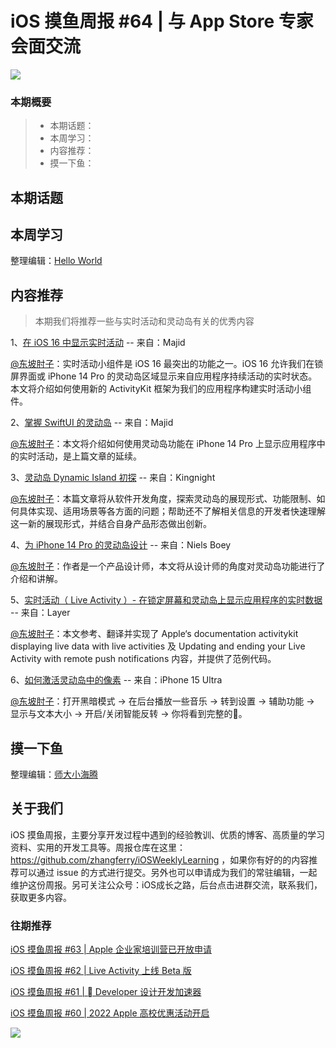 # iOS 摸鱼周报 #64 | 与 App Store 专家会面交流

![](https://cdn.zhangferry.com/Images/moyu_weekly_cover.jpeg)

### 本期概要

> * 本期话题：
> * 本周学习：
> * 内容推荐：
> * 摸一下鱼：

## 本期话题



## 本周学习

整理编辑：[Hello World](https://juejin.cn/user/2999123453164605/posts)


## 内容推荐

> 本期我们将推荐一些与实时活动和灵动岛有关的优秀内容

1、[在 iOS 16 中显示实时活动](https://swiftwithmajid.com/2022/09/21/displaying-live-activities-in-ios16/ "在 iOS 16 中显示实时活动") -- 来自：Majid

[@东坡肘子](https://www.fatbobman.com/)：实时活动小组件是 iOS 16 最突出的功能之一。iOS 16 允许我们在锁屏界面或 iPhone 14 Pro 的灵动岛区域显示来自应用程序持续活动的实时状态。本文将介绍如何使用新的 ActivityKit 框架为我们的应用程序构建实时活动小组件。

2、[掌握 SwiftUI 的灵动岛](https://swiftwithmajid.com/2022/09/28/mastering-dynamic-island-in-swiftui/ "掌握 SwiftUI 的灵动岛") -- 来自：Majid

[@东坡肘子](https://www.fatbobman.com/)：本文将介绍如何使用灵动岛功能在 iPhone 14 Pro 上显示应用程序中的实时活动，是上篇文章的延续。

3、[灵动岛 Dynamic Island 初探](https://kingnight.github.io/programming/2022/09/28/灵动岛Dynamic-Island初探.html "灵动岛 Dynamic Island 初探") -- 来自：Kingnight

[@东坡肘子](https://www.fatbobman.com/)：本篇文章将从软件开发角度，探索灵动岛的展现形式、功能限制、如何具体实现、适用场景等各方面的问题；帮助还不了解相关信息的开发者快速理解这一新的展现形式，并结合自身产品形态做出创新。

4、[为 iPhone 14 Pro 的灵动岛设计](https://uxdesign.cc/designing-for-iphone-14-pro-dynamic-island-90ea7f68b71 "为 iPhone 14 Pro 的灵动岛设计") -- 来自：Niels Boey

[@东坡肘子](https://www.fatbobman.com/)：作者是一个产品设计师，本文将从设计师的角度对灵动岛功能进行了介绍和讲解。

5、[实时活动（ Live Activity ）- 在锁定屏幕和灵动岛上显示应用程序的实时数据](https://juejin.cn/post/7144268555779850248 "实时活动（ Live Activity ）- 在锁定屏幕和灵动岛上显示应用程序的实时数据") -- 来自：Layer

[@东坡肘子](https://www.fatbobman.com/)：本文参考、翻译并实现了 Apple‘s documentation activitykit displaying live data with live activities 及 Updating and ending your Live Activity with remote push notifications 内容，并提供了范例代码。

6、[如何激活灵动岛中的像素](https://twitter.com/iphone15ultra/status/1580821164594585600 "如何激活灵动岛中的像素") -- 来自：iPhone 15 Ultra

[@东坡肘子](https://www.fatbobman.com/)：打开黑暗模式 -> 在后台播放一些音乐 -> 转到设置 -> 辅助功能 -> 显示与文本大小 -> 开启/关闭智能反转 -> 你将看到完整的💊。

## 摸一下鱼

整理编辑：[师大小海腾](https://juejin.cn/user/782508012091645/posts)


## 关于我们

iOS 摸鱼周报，主要分享开发过程中遇到的经验教训、优质的博客、高质量的学习资料、实用的开发工具等。周报仓库在这里：https://github.com/zhangferry/iOSWeeklyLearning ，如果你有好的的内容推荐可以通过 issue 的方式进行提交。另外也可以申请成为我们的常驻编辑，一起维护这份周报。另可关注公众号：iOS成长之路，后台点击进群交流，联系我们，获取更多内容。

### 往期推荐

[iOS 摸鱼周报 #63 | Apple 企业家培训营已开放申请](https://mp.weixin.qq.com/s/nAMshUG4AjWLAAHOFPVqXg)

[iOS 摸鱼周报 #62 |  Live Activity 上线 Beta 版 ](https://mp.weixin.qq.com/s/HySX4Yaf3Zxy8Wn-LyUO0A)

[iOS 摸鱼周报 #61 |  Developer 设计开发加速器](https://mp.weixin.qq.com/s/WfwqRhC-9-isUanv8ZnvMQ)

[iOS 摸鱼周报 #60 | 2022 Apple 高校优惠活动开启](https://mp.weixin.qq.com/s/5chb-a9u7VMdLis1FG6B6Q)

![](https://cdn.zhangferry.com/Images/WechatIMG384.jpeg)
